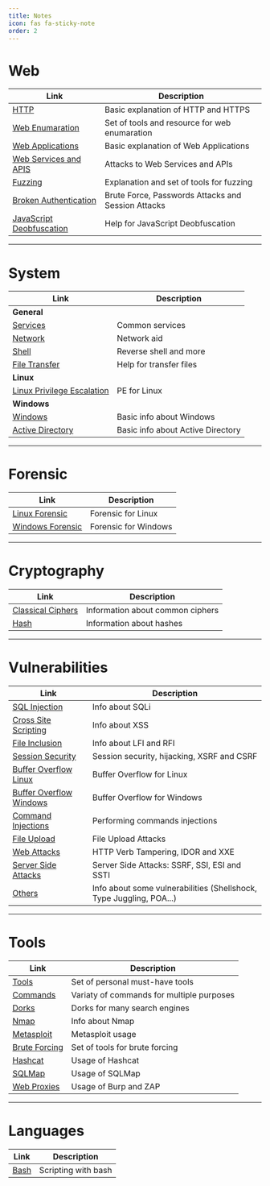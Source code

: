 ```yaml
---
title: Notes
icon: fas fa-sticky-note
order: 2
---
```



# Web 

| **Link**   | **Description**    |
|--------------- | --------------- |
| [HTTP](/notes/web/http)  | Basic explanation of HTTP and HTTPS   |
| [Web Enumaration](/notes/web/enumeration) | Set of tools and resource for web enumaration |
| [Web Applications](/notes/web/web-applications) | Basic explanation of Web Applications |
| [Web Services and APIS](/notes/web/services-api) | Attacks to Web Services and APIs |
| [Fuzzing](/notes/web/fuzzer) | Explanation and set of tools for fuzzing |
| [Broken Authentication](/notes/web/broken-auth) | Brute Force, Passwords Attacks and Session Attacks |
| [JavaScript Deobfuscation](/notes/web/javascript-deobfuscation) | Help for JavaScript Deobfuscation |

---

# System 

| **Link**   | **Description**    |
|--------------- | --------------- |
| **General**  |
| [Services](/notes/system/services) | Common services |
| [Network](/notes/system/network) | Network aid |
| [Shell](/notes/system/shell) | Reverse shell and more
| [File Transfer](/notes/system/transfer-files) | Help for transfer files |
| **Linux** |
| [Linux Privilege Escalation](/notes/system/linux-privilege-escalation) | PE for Linux |
| **Windows** |
| [Windows](/notes/system/windows) | Basic info about Windows |
| [Active Directory](/notes/system/active-directory) | Basic info about Active Directory |

---

# Forensic 

| **Link** | **Description**    |
|--------------- | --------------- |
| [Linux Forensic](/notes/forensic/linux)  | Forensic for Linux   |
| [Windows Forensic](/notes/forensic/windows)   | Forensic for Windows   |

---

# Cryptography

| **Link**   | **Description**    |
|--------------- | --------------- |
| [Classical Ciphers](/notes/cryptography/classical-ciphers)  | Information about common ciphers   |
| [Hash](/notes/cryptography/hash)  | Information about hashes   |

---

# Vulnerabilities

| **Link**   | **Description**    |
|--------------- | --------------- |
| [SQL Injection](/notes/vulnerabilities/sqli)   | Info about SQLi   |
| [Cross Site Scripting](/notes/vulnerabilities/xss) | Info about XSS |
| [File Inclusion](/notes/vulnerabilities/file-inclusion) | Info about LFI and RFI |
| [Session Security](/notes/vulnerabilities/session-security) | Session security, hijacking, XSRF and CSRF |
| [Buffer Overflow Linux](/notes/vulnerabilities/buffer-overflow-linux) | Buffer Overflow for Linux |
| [Buffer Overflow Windows](/notes/vulnerabilities/buffer-overflow-windows) | Buffer Overflow for Windows |
| [Command Injections](/notes/vulnerabilities/command-injections) | Performing commands injections |
| [File Upload](/notes/vulnerabilities/file-upload) | File Upload Attacks |
| [Web Attacks](/notes/vulnerabilities/web-attacks) | HTTP Verb Tampering, IDOR and XXE |
| [Server Side Attacks](/notes/vulnerabilities/server-side-attacks) | Server Side Attacks: SSRF, SSI, ESI and SSTI |
| [Others](/notes/vulnerabilities/others) | Info about some vulnerabilities (Shellshock, Type Juggling, POA...) |

---

# Tools 

| **Link**   | **Description**    |
|--------------- | --------------- |
| [Tools](/notes/tools)   | Set of personal must-have tools   |
| [Commands](/notes/tools/commands) | Variaty of commands for multiple purposes |
| [Dorks](/notes/tools/dorks) | Dorks for many search engines |
| [Nmap](/notes/tools/nmap) | Info about Nmap |
| [Metasploit](/notes/tools/metasploit) | Metasploit usage |
| [Brute Forcing](/notes/tools/brute-forcing) | Set of tools for brute forcing |
| [Hashcat](/notes/tools/hashcat) | Usage of Hashcat |
| [SQLMap](/notes/tools/sqlmap) | Usage of SQLMap |
| [Web Proxies](/notes/tools/web-proxies) | Usage of Burp and ZAP |

---

# Languages 

| **Link**   | **Description**    |
|--------------- | --------------- |
| [Bash](/notes/languages/bash-scripting)   | Scripting with bash   |


